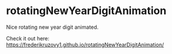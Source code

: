 # rotatingNewYearDigitAnimation
Nice rotating new year digit animated.

Check it out here: https://frederikruzovy1.github.io/rotatingNewYearDigitAnimation/
